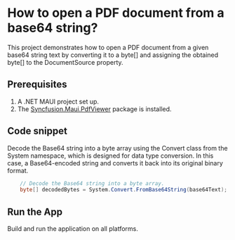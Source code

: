 # How to open a PDF document from a base64 string?
This project demonstrates how to open a PDF document from a given base64 string text by converting it to a byte[] and assigning the obtained byte[] to the DocumentSource property.

## Prerequisites
1. A .NET MAUI project set up.
2. The [Syncfusion.Maui.PdfViewer](https://www.nuget.org/packages/Syncfusion.Maui.PdfViewer) package is installed.

## Code snippet 
Decode the Base64 string into a byte array using the Convert class from the System namespace, which is designed for data type conversion. In this case, a Base64-encoded string and converts it back into its original binary format.
```csharp
    // Decode the Base64 string into a byte array.
    byte[] decodedBytes = System.Convert.FromBase64String(base64Text);
```

## Run the App
Build and run the application on all platforms.
